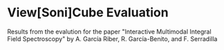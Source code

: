 # View[Soni]Cube Evaluation
Results from the evalution for the paper "Interactive Multimodal Integral Field Spectroscopy" by A. García Riber, R. García-Benito, and F. Serradilla
